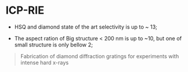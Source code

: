# ICP-RIE

- HSQ and diamond state of the art selectivity is up to ~ 13;

- The aspect ration of Big structure < 200 nm is up to ~10, but one of small structure is only bellow 2;

> Fabrication of diamond diffraction gratings for experiments with intense hard x-rays
